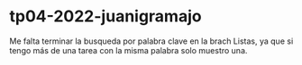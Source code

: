 # tp04-2022-juanigramajo

Me falta terminar la busqueda por palabra clave en la brach Listas, ya que si tengo más de una tarea con la misma palabra solo muestro una.